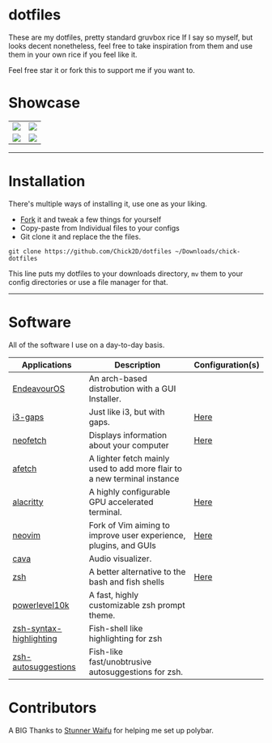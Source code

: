 # dotfiles

These are my dotfiles, pretty standard gruvbox rice If I say so myself, but looks decent nonetheless, feel free to take inspiration from them and use them in your own rice if you feel like it.

Feel free star it or fork this to support me if you want to.

# Showcase

| | |
| --- | --- |
| ![](https://media.discordapp.net/attachments/844105799609483264/847508691682983977/unknown.png) | ![](https://media.discordapp.net/attachments/844105799609483264/847510358095560734/unknown.png) |
| ![](https://cdn.discordapp.com/attachments/844105799609483264/847511774437441586/unknown.png) | ![](https://media.discordapp.net/attachments/844105799609483264/847506742157377576/unknown.png) | |

---

# Installation
There's multiple ways of installing it, use one as your liking.

- [Fork](https://github.com/Chick2D/dotfiles/fork) it and tweak a few things for yourself
- Copy-paste from Individual files to your configs
- Git clone it and replace the the files.
```
git clone https://github.com/Chick2D/dotfiles ~/Downloads/chick-dotfiles
```
This line puts my dotfiles to your downloads directory, `mv` them to your config directories or use a file manager for that.

---

# Software
All of the software I use on a day-to-day basis.

| Applications | Description | Configuration(s) |
| --- | --- | --- |
| [EndeavourOS](https://endeavouros.com/) | An arch-based distrobution with a GUI Installer. |  |
| [i3-gaps](https://github.com/Airblader/i3) | Just like i3, but with gaps. | [Here](https://github.com/Chick2D/dotfiles/blob/main/config) |
| [neofetch](https://github.com/dylanaraps/neofetch) | Displays information about your computer | [Here](https://github.com/Chick2D/dotfiles/blob/main/config.conf) |
| [afetch](https://github.com/13-CF/afetch) | A lighter fetch mainly used to add more flair to a new terminal instance | |
| [alacritty](https://github.com/alacritty/alacritty) | A highly configurable GPU accelerated terminal. | [Here](https://github.com/Chick2D/dotfiles/blob/main/config.conf) |
| [neovim](https://github.com/neovim/neovim) | Fork of Vim aiming to improve user experience, plugins, and GUIs | [Here](https://github.com/Chick2D/dotfiles/blob/main/.zshrc)
| [cava](https://github.com/karlstav/cava) | Audio visualizer. 
| [zsh](https://github.com/zsh-users/zsh) | A better alternative to the bash and fish shells | [Here](https://github.com/Chick2D/dotfiles/blob/main/.zshrc) | 
| [powerlevel10k](https://github.com/romkatv/powerlevel10k) | A fast, highly customizable zsh prompt theme. |
| [zsh-syntax-highlighting](https://github.com/zsh-users/zsh-syntax-highlighting)| Fish-shell like highlighting for zsh | |
| [zsh-autosuggestions](https://github.com/zsh-users/zsh-autosuggestions) | Fish-like fast/unobtrusive autosuggestions for zsh. | 

# Contributors
A BIG Thanks to [Stunner Waifu](https://gitlab.com/StunnerWaifu/) for helping me set up polybar.
